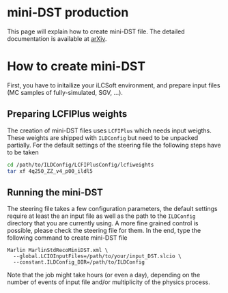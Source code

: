 # mini-DST production

This page will explain how to create mini-DST file. The detailed documentation is available at [arXiv](https://arxiv.org/abs/2105.08622).

# How to create mini-DST
First, you have to initailize your iLCSoft environment, and prepare input files (MC samples of fully-simulated, SGV, ...).

## Preparing LCFIPlus weights
The creation of mini-DST files uses `LCFIPlus` which needs input weigths. These weights are shipped with `ILDConfig` but need to be unpacked partially. For the default settings of the steering file the following steps have to be taken

```bash
cd /path/to/ILDConfig/LCFIPlusConfig/lcfiweights
tar xf 4q250_ZZ_v4_p00_ildl5
```

## Running the mini-DST
The steering file takes a few configuration parameters, the default settings require at least the an input file as well as the path to the `ILDConfig` directory that you are currently using.
A more fine grained control is possible, please check the steering file for them.
In the end, type the following command to create mini-DST file
```
Marlin MarlinStdRecoMiniDST.xml \
  --global.LCIOInputFiles=/path/to/your/input_DST.slcio \
  --constant.ILDConfig_DIR=/path/to/ILDConfig
```
Note that the job might take hours (or even a day), depending on the number of events of input file and/or multiplicity of the physics process.
